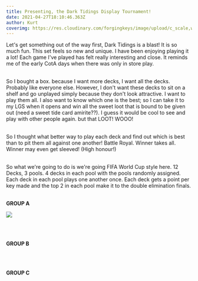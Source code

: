 ```yaml
---
title: Presenting, the Dark Tidings Display Tournament!
date: 2021-04-27T18:10:46.363Z
author: Kurt
coverimg: https://res.cloudinary.com/forgingkeys/image/upload/c_scale,w_444/v1619577107/Cover%20Images/20210427_202838_xgp8ig.jpg
---
```

Let's get something out of the way first, Dark Tidings is a blast! It is so much fun. This set feels so new and unique. I have been enjoying playing it a lot! Each game I've played has felt really interesting and close. It reminds me of the early CotA days when there was only in store play. </br></br>

So I bought a box. because I want more decks, I want all the decks. Probably like everyone else. However, I don't want these decks to sit on a shelf and go unplayed simply because they don't look attractive. I want to play them all. I also want to know which one is the best; so I can take it to my LGS when it opens and win all the sweet loot that is bound to be given out (need a sweet tide card amirite??). I guess it would be cool to see and play with other people again. but that LOOT! WOOO! </br></br>

So I thought what better way to play each deck and find out which is best than to pit them all against one another!  Battle Royal. Winner takes all. Winner may even get sleeved! (High honour!) </br></br>

So what we're going to do is we're going FIFA World Cup style here. 12 Decks, 3 pools. 4 decks in each pool with the pools randomly assigned. Each deck in each pool plays one another once. Each deck gets a point per key made and the top 2 in each pool make it to the double elimination finals. </br></br>

**GROUP A**

![](https://res.cloudinary.com/forgingkeys/image/upload/v1619579439/DT-Box-T/Ingolf-DTbox.jpg)

</br></br>

**GROUP B**

<DeckList name="The Countess that Greets Toxins"/>
<DeckList name="Strawphon, Street Seneschal"/>
<DeckList name="Professor Nitro Epicatus's Evil Twin"/>
<DeckList name='Devaqwerty the Rebel'/>

</br></br>

**GROUP C**

<DeckList name="The Guru of Fleethouse"/>
<DeckList name="Defender Hornric"/>
<DeckList name="The Lord that Hides Dwarves"/>
<DeckList name="Aggravatingly Loving Solimalm"/>

</br></br>